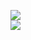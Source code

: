 [![](https://img.shields.io/badge/Made%20With-Github%20Spray-lightgrey.svg?style=for-the-badge&logo=github)](https://github.com/Annihil/github-spray#6854)  
[![](https://i.imgur.com/2DrTn0Z.gif)](https://github.com/Annihil/github-spray)